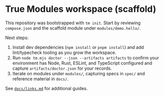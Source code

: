 # True Modules workspace (scaffold)

This repository was bootstrapped with `tm init`. Start by reviewing `compose.json` and the scaffold module under `modules/demo.hello/`.

Next steps:

1. Install dev dependencies (`npm install` or `pnpm install`) and add lint/typecheck tooling as you grow the workspace.
2. Run `node tm.mjs doctor --json --artifacts artifacts` to confirm your environment has Node, Rust, ESLint, and TypeScript configured and capture `artifacts/doctor.json` for your records.
3. Iterate on modules under `modules/`, capturing specs in `spec/` and reference material in `docs/`.

See [`docs/links.md`](./docs/links.md) for additional guides.
